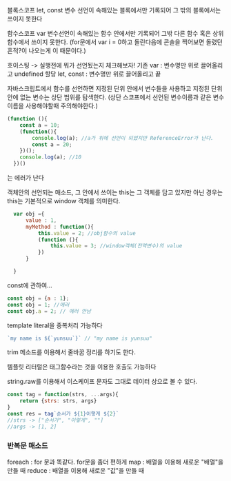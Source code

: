 블록스코프 let, const
변수 선언이 속해있는 블록에서만 기록되어 그 밖의 블록에서는
쓰이지 못한다 

함수스코프 var
변수선언이 속해있는 함수 안에서만 기록되어 그밖 다른 함수
혹은 상위 함수에서 쓰이지 못한다.
(for문에서 var i = 0하고 돌린다음에 콘솔을 찍어보면
돌렸던 흔적?이 나오는게 이 때문이다.)

호이스팅 -> 실행전에 뭐가 선언됬는지 체크해보자!
기존 var : 변수명만 위로 끌어올리고  undefined 할당
let, const : 변수명만 위로 끌어올리고 끝

자바스크립트에서 함수를 선언하면 
지정된 단위 안에서 변수들을 사용하고
지정된 단위안에 없는 변수는 상단 범위를 탐색한다.
(상단 스코프에서 선언된 변수이름과 같은 변수이름을 사용해야할때 
주의해야한다.)

```js
(function (){
    const a = 10;
    (function(){
        console.log(a); //a가 위에 선언이 되었지만 ReferenceError가 난다.
        const a = 20;
    })();
    console.log(a); //10
  })()
```

는 에러가 난다

객체안의 선언되는 매소드, 그 안에서 쓰이는 this는
그 객체를 담고 있지만 아닌 경우는 this는 기본적으로 window 객체를 의미한다.

```js
  var obj ={
      value : 1,
      myMethod : function(){
          this.value = 2; //obj함수의 value
          (function (){
              this.value = 3; //window객체(전역변수)의 value
          })
      }

  }
```

const에 관하여...
```js
const obj = {a : 1};
const obj = 1; //에러
const obj.a = 2; // 에러 안남
```

template literal을 중복처리 가능하다
```js
`my name is ${`yunsuu`}` // "my name is yunsuu"
```
trim 메소드를 이용해서 줄바꿈 정리를 하기도 한다.

템플릿 리터럴은 태그함수라는 것을 이용한 호출도 가능하다

string.raw를 이용해서 이스케이프 문자도 그대로 데이터 상으로
볼 수 있다.

``` js
const tag = function(strs, ...args){
    return {strs: strs, args}
}
const res = tag`순서가 ${1}이렇게 ${2}`
//strs -> ["순서가", "이렇게", ""]
//args -> [1, 2]
```

### 반복문 매소드
foreach : for 문과 똑같다. for문을 좀더 편하게
map : 배열을 이용해 새로운 "배열"을 만들 때
reduce : 배열을 이용해 새로운 "값"을 만들 때

